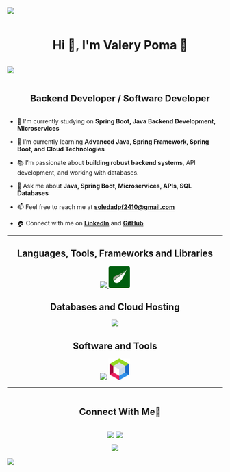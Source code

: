 <!--horizontal divider(gradiant)-->
<img src="https://user-images.githubusercontent.com/73097560/115834477-dbab4500-a447-11eb-908a-139a6edaec5c.gif">

<!--h1 without bottom border-->
<div id="user-content-toc">
  <ul align="center">
    <summary><h1 style="display: inline-block">Hi 👋, I'm Valery Poma 🌟</h1></summary>
  </ul>
</div>

<!--horizontal divider(gradiant)-->
<img src="https://user-images.githubusercontent.com/73097560/115834477-dbab4500-a447-11eb-908a-139a6edaec5c.gif">

<!--h2 without bottom border-->
<div id="user-content-toc">
  <ul align="center">
    <h2 align="center" style="display: inline-block">Backend Developer / Software Developer</h2>
  </ul>
</div>

<!--Intro start-->
- 🔭 I'm currently studying on **Spring Boot, Java Backend Development, Microservices**

- 🌱 I’m currently learning **Advanced Java, Spring Framework, Spring Boot, and Cloud Technologies**

- 📚 I’m passionate about **building robust backend systems**, API development, and working with databases.

- 💬 Ask me about **Java, Spring Boot, Microservices, APIs, SQL Databases**

- 📫 Feel free to reach me at **soledadpf2410@gmail.com**

- 🏠 Connect with me on **[LinkedIn](https://www.linkedin.com/in/valerypomaflores/)** and **[GitHub](https://github.com/soledadpf)**
<!--Intro end-->
<hr>
<!--tech stack icons-->

<h2 align="center">Languages, Tools, Frameworks and Libraries</h2>
<p align="center">
  <a href="https://skillicons.dev">
    <img src="https://skillicons.dev/icons?i=java,html,css,js,python,php,spring,angular,hibernate,maven,gradle&perline=14" />
    <img src="https://github.com/devicons/devicon/blob/master/icons/thymeleaf/thymeleaf-original.svg" width="50"/>
  </a>
</p>

<h2 align="center">Databases and Cloud Hosting</h2>
<p align="center">
  <a href="https://skillicons.dev">
    <img src="https://skillicons.dev/icons?i=postgres,mysql,github,git,docker&perline=14" />
  </a>
</p>

<div align="center">
    <h2 align="center">Software and Tools</h2>
    <div align="center">
        <img src="https://skillicons.dev/icons?i=idea,vscode,postman,notion&perline=14" />
        <img src="https://github.com/devicons/devicon/blob/master/icons/netbeans/netbeans-original.svg" width="50"/>
    </div>
</div>
<hr>

<!-- Connect with me -->
<!--h2 without bottom border-->
<div id="user-content-toc">
  <ul align="center">
    <summary><h2 style="display: inline-block">Connect With Me🤝</h2></summary>
  </ul>
</div>

<!--icons and links-->
<p align="center">
<a href="https://www.linkedin.com/in/valerypomaflores/" target="blank"><img align="center" src="https://skillicons.dev/icons?i=linkedin&perline=14" /></a>
<a href="mailto:soledadpf2410@gmail.com" target="blank"><img align="center" src="https://skillicons.dev/icons?i=gmail&perline=14" /></a>  
</p>

<!--profile visit count-->
<div align="center">
  
[![](https://visitcount.itsvg.in/api?id=ValeryPoma&icon=3&color=6)](https://visitcount.itsvg.in)
  
</div>

<!--horizontal divider(gradiant)-->
<img src="https://user-images.githubusercontent.com/73097560/115834477-dbab4500-a447-11eb-908a-139a6edaec5c.gif">
